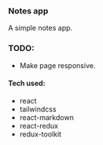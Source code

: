 ### Notes app

A simple notes app.

### TODO: 
- Make page responsive.
#### Tech used:
- react
- tailwindcss
- react-markdown
- react-redux
- redux-toolkit